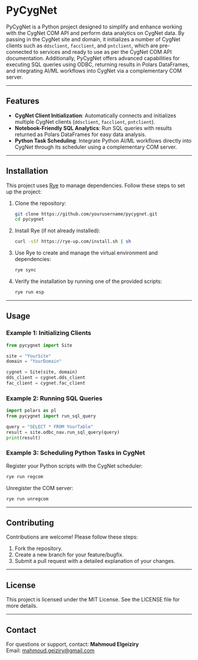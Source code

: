 # PyCygNet

PyCygNet is a Python project designed to simplify and enhance working with the CygNet COM API and perform data analytics on CygNet data. By passing in the CygNet site and domain, it initializes a number of CygNet clients such as `ddsclient`, `facclient`, and `pntclient`, which are pre-connected to services and ready to use as per the CygNet COM API documentation. Additionally, PyCygNet offers advanced capabilities for executing SQL queries using ODBC, returning results in Polars DataFrames, and integrating AI/ML workflows into CygNet via a complementary COM server.

---

## Features
- **CygNet Client Initialization**: Automatically connects and initializes multiple CygNet clients (`ddsclient`, `facclient`, `pntclient`).
- **Notebook-Friendly SQL Analytics**: Run SQL queries with results returned as Polars DataFrames for easy data analysis.
- **Python Task Scheduling**: Integrate Python AI/ML workflows directly into CygNet through its scheduler using a complementary COM server.

---

## Installation
This project uses [Rye](https://github.com/mitsuhiko/rye) to manage dependencies. Follow these steps to set up the project:

1. Clone the repository:
   ```bash
   git clone https://github.com/yourusername/pycygnet.git
   cd pycygnet
   ```

2. Install Rye (if not already installed):
   ```bash
   curl -sSf https://rye-up.com/install.sh | sh
   ```

3. Use Rye to create and manage the virtual environment and dependencies:
   ```bash
   rye sync
   ```

4. Verify the installation by running one of the provided scripts:
   ```bash
   rye run esp
   ```

---

## Usage
### Example 1: Initializing Clients
```python
from pycygnet import Site

site = "YourSite"
domain = "YourDomain"

cygnet = Site(site, domain)
dds_client = cygnet.dds_client
fac_client = cygnet.fac_client
```

### Example 2: Running SQL Queries
```python
import polars as pl
from pycygnet import run_sql_query

query = "SELECT * FROM YourTable"
result = site.odbc_nav.run_sql_query(query)
print(result)
```

### Example 3: Scheduling Python Tasks in CygNet
Register your Python scripts with the CygNet scheduler:
```bash
rye run regcom
```
Unregister the COM server:
```bash
rye run unregcom
```

---

## Contributing
Contributions are welcome! Please follow these steps:
1. Fork the repository.
2. Create a new branch for your feature/bugfix.
3. Submit a pull request with a detailed explanation of your changes.

---

## License
This project is licensed under the MIT License. See the LICENSE file for more details.

---

## Contact
For questions or support, contact:
**Mahmoud Elgeiziry**  
Email: mahmoud.geiziry@gmail.com
